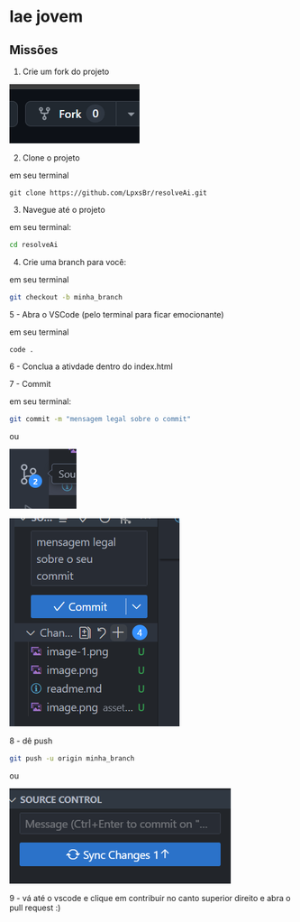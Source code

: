 # Iae jovem

## Missões

1. Crie um fork do projeto

![alt text](assets/docs/image.png)

2. Clone o projeto

em seu terminal
```
git clone https://github.com/LpxsBr/resolveAi.git
```

3. Navegue até o projeto

em seu terminal:

```bash
cd resolveAi
```

4. Crie uma branch para você:

em seu terminal

```bash
git checkout -b minha_branch
```

5 - Abra o VSCode (pelo terminal para ficar emocionante)

em seu terminal
```
code .
```

6 - Conclua a ativdade dentro do index.html

7 - Commit

em seu terminal:

```bash
git commit -m "mensagem legal sobre o commit"
```

ou

![alt text](image.png)

![alt text](image-2.png)

8 - dê push


```bash
git push -u origin minha_branch
```

ou

![alt text](image-3.png)

9 - vá até o vscode e clique em contribuir no canto superior direito e abra o pull request :)